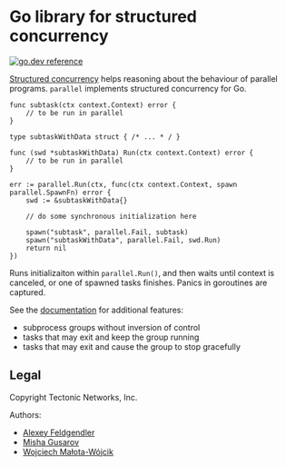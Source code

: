 # Go library for structured concurrency
[![go.dev reference](https://img.shields.io/badge/go.dev-reference-007d9c?logo=go&logoColor=white&style=flat-square)](https://pkg.go.dev/github.com/ridge/parallel)

[Structured concurrency](https://en.wikipedia.org/wiki/Structured_concurrency)
helps reasoning about the behaviour of parallel programs. `parallel` implements
structured concurrency for Go.

    func subtask(ctx context.Context) error {
        // to be run in parallel
    }
    
    type subtaskWithData struct { /* ... * / }
    
    func (swd *subtaskWithData) Run(ctx context.Context) error {
        // to be run in parallel
    }

    err := parallel.Run(ctx, func(ctx context.Context, spawn parallel.SpawnFn) error {
        swd := &subtaskWithData{}

        // do some synchronous initialization here
  
        spawn("subtask", parallel.Fail, subtask)
        spawn("subtaskWithData", parallel.Fail, swd.Run)
        return nil
    })

Runs initializaiton within `parallel.Run()`, and then waits until context is
canceled, or one of spawned tasks finishes. Panics in goroutines are captured.

See the [documentation](https://pkg.go.dev/github.com/ridge/parallel) for
additional features:
- subprocess groups without inversion of control
- tasks that may exit and keep the group running
- tasks that may exit and cause the group to stop gracefully

## Legal

Copyright Tectonic Networks, Inc.

Authors:
- [Alexey Feldgendler](https://github.com/feldgendler)
- [Misha Gusarov](https://github.com/dottedmag)
- [Wojciech Małota-Wójcik](https://www.linkedin.com/in/wmalota/)
